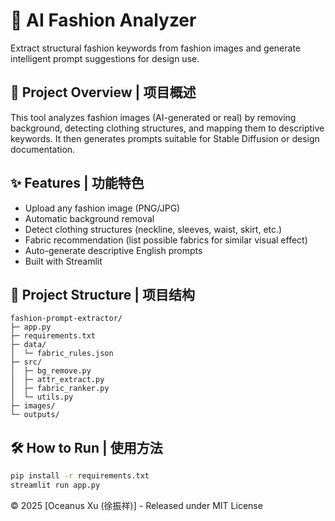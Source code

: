 # 👗 AI Fashion Analyzer
Extract structural fashion keywords from fashion images and generate intelligent prompt suggestions for design use.

## 🌟 Project Overview | 项目概述
This tool analyzes fashion images (AI-generated or real) by removing background, detecting clothing structures, 
and mapping them to descriptive keywords. It then generates prompts suitable for Stable Diffusion or design documentation.

## ✨ Features | 功能特色
- Upload any fashion image (PNG/JPG)
- Automatic background removal
- Detect clothing structures (neckline, sleeves, waist, skirt, etc.)
- Fabric recommendation (list possible fabrics for similar visual effect)
- Auto-generate descriptive English prompts
- Built with Streamlit

## 📂 Project Structure | 项目结构
```text
fashion-prompt-extractor/
├─ app.py
├─ requirements.txt
├─ data/
│  └─ fabric_rules.json
├─ src/
│  ├─ bg_remove.py
│  ├─ attr_extract.py
│  ├─ fabric_ranker.py
│  └─ utils.py
├─ images/
└─ outputs/
```

## 🛠️ How to Run | 使用方法
```bash
pip install -r requirements.txt
streamlit run app.py
```

© 2025 [Oceanus Xu (徐振祥)] - Released under MIT License

